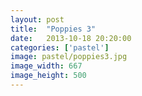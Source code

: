 ```yaml
---
layout: post
title:  "Poppies 3"
date:   2013-10-18 20:20:00
categories: ['pastel']
image: pastel/poppies3.jpg
image_width: 667
image_height: 500
---
```


